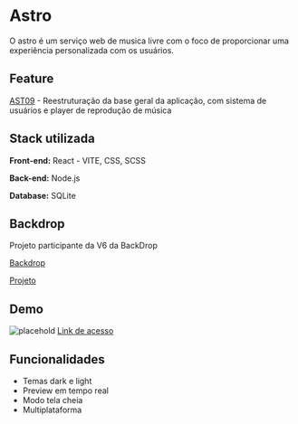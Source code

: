 
# Astro

O astro é um serviço web de musica livre com o foco de proporcionar uma experiência personalizada com os usuários.

## Feature

[AST09](https://github.com/Matheus-Gabriel07/Astro/pull/40) - Reestruturação da base geral da aplicação, com sistema de usuários e player de reprodução de música
## Stack utilizada

**Front-end:** React - VITE, CSS, SCSS

**Back-end:** Node.js

**Database:** SQLite


## Backdrop

Projeto participante da V6 da BackDrop

[Backdrop]()

[Projeto]()
## Demo

![placehold](https://placehold.co/600x400)
[Link de acesso]()


## Funcionalidades

- Temas dark e light
- Preview em tempo real
- Modo tela cheia
- Multiplataforma

